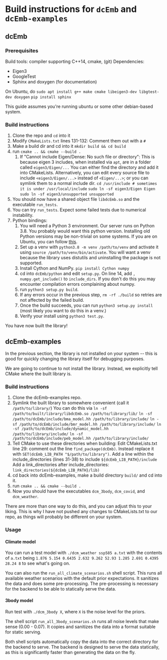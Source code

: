 # Build instructions for `dcEmb` and `dcEmb-examples`

## dcEmb
### Prerequisites
Build tools: compiler supporting C++14, cmake, (git)
Dependencies: 
- Eigen3
- GoogleTest 
- Sphinx and doxygen (for documentation)

On Ubuntu, do
`sudo apt install g++ make cmake libeigen3-dev libgtest-dev doxygen`
`pip install sphinx`

This guide assumes you're running ubuntu or some other debian-based system.

### Build instructions
1. Clone the repo and `cd` into it
2. Modify `CMakeLists.txt` lines 131-132: Comment them out with a `#`
3. Make a build dir and cd into it `mkdir build && cd build`
4. run `cmake .. && cmake --build .`
   1. If "Cannot include Eigen/Dense: No such file or directory":
        This is because eigen 3 includes, when installed via `apt`, are in a folder called `eigen3/Eigen/...`
        You can either find the directory and add it into CMakeLists. Alternatively, you can edit every source file to include `<eigen3/Eigen/...>` instead of `<Eigen/...>`; or you can symlink them to a normal include dir. 
        `cd /usr/include # sometimes it is under /usr/local/include`
        `sudo ln -sf eigen3/Eigen Eigen`
        `sudo ln -sf eigen3/unsupported unsupported`
5. You should now have a shared object file `libdcEmb.so` and the executable `run_tests`.
6. You can try `run_tests`. Expect some failed tests due to numerical instability.
7. Python bindings:
   1. You will need a Python 3 environment. Our server runs on Python 3.8. You probably would want this python version. Installing old Python versions may be non-trivial on some systems. If you are on Ubuntu, you can follow [this](https://askubuntu.com/questions/682869/how-do-i-install-a-different-python-version-using-apt-get).
   2. Set up a venv with `python3.8 -m venv /path/to/venv` and activate it using `source /path/to/venv/bin/activate`. You will want a venv because the library uses distutils and uninstalling the package is not supported.
   3. Install Cython and NumPy. `pip install Cython numpy` 
   4. cd into `dcEmb/python` and edit `setup.py`. On line 14, add `, numpy.get_include()` to `include_dirs`. If you don't do this you may encounter compilation errors complaining about numpy.
   5. run `python3 setup.py build`.
   6. If any errors occur in the previous step, `rm -rf ./build` so retries are not affected by the failed build.
   7. Once the build succeeds, you can run `python3 setup.py install` (most likely you want to do this in a venv.)
   8. Verify your install using `python3 test.py`.

You have now built the library!

## dcEmb-examples
In the previous section, the library is not installed on your system -- this is good for quickly changing the library itself for debugging purposes.

We are going to continue to not install the library. Instead, we explicitly tell CMake where the built library is.

### Build instructions
1. Clone the dcEmb-examples repo.
2. Symlink the built library to somewhere convenient (call it `/path/to/library/`)
    You can do this via
    `ln -sf /path/to/built/library/libdcEmb.so /path/to/library/lib/`
    `ln -sf /path/to/dcEmb/include/bma_model.hh /path/to/library/include/`
    `ln -sf /path/to/dcEmb/include/bmr_model.hh /path/to/library/include/`
    `ln -sf /path/to/dcEmb/include/dynamic_model.hh /path/to/library/include/`
    `ln -sf /path/to/dcEmb/include/peb_model.hh /path/to/library/include/`
3. Tell CMake to use these directories when building:
   Edit CMakeLists.txt line 29: comment out the line `find_package(dcEmb)`. Instead replace it with `SET(dcEmb_LIB_PATH "$/path/to/library")`.
   Add a line within the include_directories (lines 31-38) to include `${dcEmb_LIB_PATH}/include`
   Add a link_directories after include_directories: `link_directories(${dcEmb_LIB_PATH}/lib)`
4. cd back into dcEmb-examples, make a build directory `build/` and cd into it.
5. run `cmake .. && cmake --build .`
6. Now you should have the executables `dcm_3body`, `dcm_covid`, and `dcm_weather`.

There are more than one way to do this, and you can adjust this to your liking.
This is why I have not pushed any changes to CMakeLists.txt to our repo, as things will probably be different on your system. 

### Usage

#### Climate model
You can run a test model with `./dcm_weather ssp585 a.txt` with the contents of `a.txt` being
`1.876 5.154 0.6435 2.632 9.262 52.93 1.285 2.691 0.4395 28.24 8`
to see what's going on.

You can also run the `run_all_climate_scenarios.sh` shell script. This runs all available weather scenarios with the default prior expectations. It sanitizes the data and does some pre-processing. The pre-processing is necessary for the backend to be able to statically serve the data.


#### 3body model
Run test with `./dcm_3body X`, where `X` is the noise level for the priors.

The shell script `run_all_3body_scenarios.sh` runs all noise levels that make sense (0.00 - 0.07). It copies and sanitizes the data into a format suitable for static serving.


Both shell scripts automatically copy the data into the correct directory for the backend to serve. The backend is designed to serve the data statically, as this is significantly faster than generating the data on the fly.
